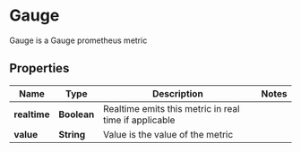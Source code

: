 

# Gauge

Gauge is a Gauge prometheus metric
## Properties

Name | Type | Description | Notes
------------ | ------------- | ------------- | -------------
**realtime** | **Boolean** | Realtime emits this metric in real time if applicable | 
**value** | **String** | Value is the value of the metric | 



